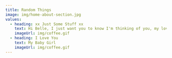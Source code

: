 ```yaml
---
title: Random Things
image: img/home-about-section.jpg
values:
  - heading: xx Just Some Stuff xx
    text: Hi Belle, I just want you to know I'm thinking of you, my love.
    imageUrl: img/coffee.gif
  - heading: I Love You
    text: My Baby Girl
    imageUrl: img/coffee.gif
---
```

